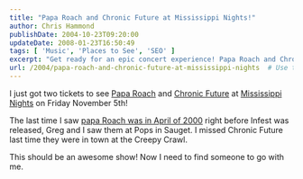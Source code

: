 ```yaml
---
title: "Papa Roach and Chronic Future at Mississippi Nights!"
author: Chris Hammond
publishDate: 2004-10-23T09:20:00
updateDate: 2008-01-23T16:50:49
tags: [ 'Music', 'Places to See', 'SEO' ]
excerpt: "Get ready for an epic concert experience! Papa Roach and Chronic Future are hitting Mississippi Nights on November 5th. Who's joining you? 🤘🎶 #ConcertNight #MississippiNights"
url: /2004/papa-roach-and-chronic-future-at-mississippi-nights  # Use the generated URL with year
---
```

<P>I just got two tickets to see <A href="https://www.paparoach.com/">Papa Roach</A> and <A href="https://www.chronicfuture.com/">Chronic Future</A> at <A href="https://www.mississippinights.com/">Mississippi Nights</A> on Friday November 5th!</P> <P>The last time I saw <A href="https://www.chrishammond.com/gallery/albums/13">papa Roach was in April of 2000</A> right before Infest was released, Greg and I saw them at Pops in Sauget. I missed Chronic Future last time they were in town at the Creepy Crawl. </P> <P>This should be an awesome show! Now I need to find someone to go with me.</P>


